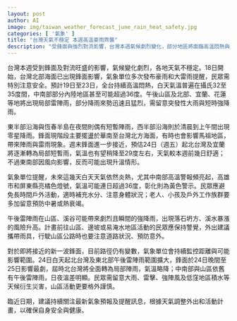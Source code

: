 ```yaml
---
layout: post
author: AI
image: img/taiwan_weather_forecast_june_rain_heat_safety.jpg
categories: [ '氣象' ]
title: "台灣天氣不穩定 本週高溫豪雨齊襲"
description: "受鋒面與強烈對流影響，台灣本週氣候劇烈變化，部分地區將面臨高溫悶熱與突發性大雨。氣象預測全台白天溫度多達32-36度，高雄、屏東高溫警示連發，山區及北部、東部午後易有劇烈雷陣雨。週末鋒面來襲，北台灣及宜蘭天氣稍轉涼，但強降雨、落石、積水與中暑風險仍需留意，外出民眾記得隨時關注最新氣象資訊調整活動。"
---
```

台灣本週受到鋒面及對流旺盛的影響，氣候變化劇烈，各地天氣不穩定。18日開始，台灣北部海面已出現鋒面影響，氣象單位多次發布豪雨和大雷雨提醒，民眾需特別注意安全。預計19日至23日，全台持續高溫悶熱，白天氣溫普遍在攝氏32至35度間，中南部部分內陸地區甚至可能超過36度。午後山區及北部、宜蘭、花蓮等地將出現局部雷陣雨，部分降雨來勢迅速且猛烈，需留意突發性大雨與短時強降雨。

東半部沿海與恆春半島在夜間則偶有短暫陣雨，西半部沿海則於清晨到上午間出現零星降雨。鋒面現階段主要擺盪於華南至台灣北方海面，有時也會影響馬祖地區，帶來陣雨與雷雨現象。週末鋒面進一步接近，預估24日（週五）起北台灣及宜蘭將逐漸轉為局部短暫雨，氣溫也有望稍降至29度左右，天氣較本週前幾日舒適；不過東南部因風向影響，反而可能出現升溫情形。

氣象單位提醒，未來這幾天白天天氣依然炎熱，尤其中南部高溫警報頻亮起，高雄市和屏東縣亮橘色燈號，氣溫可能連日超過36度，彰化則為黃色警示。民眾應避免長時間戶外活動，適時補充水分、注意身體狀況；老人、小孩及戶外工作族群要多加留意預防中暑或熱衰竭。

午後雷陣雨在山區、溪谷可能帶來劇烈且瞬間的強降雨，出現落石坍方、溪水暴漲的風險升高。計畫前往山區、邊坡或易淹水地區活動的民眾應保持警覺，外出建議攜帶雨具，行駛山區公路時也要注意道路狀況、預防意外。

對於即將接近的新一波鋒面，目前路徑仍有變數，氣象單位會持續監控距離與可能影響範圍。24日白天起北台灣及東北部午後雷陣雨範圍擴大，鋒面於24日晚間至25日影響最劇，屆時北台灣將全面轉為局部陣雨，氣溫略降；中南部與山區依舊有午後雷陣雨，日夜溫差明顯。民眾需留意大雨、雷擊、強陣風及低窪地區積水等天候衍生災害，山區活動更要格外謹慎。

臨近日期，建議持續關注最新氣象預報及提醒訊息，根據天氣調整外出和活動計畫，以確保自身安全與健康。